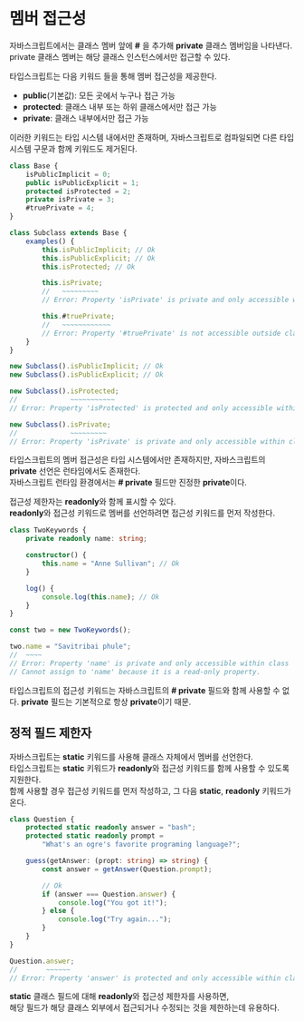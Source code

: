 # 멤버 접근성
자바스크립트에서는 클래스 멤버 앞에 **#** 을 추가해 **private** 클래스 멤버임을 나타낸다.  
private 클래스 멤버는 해당 클래스 인스턴스에서만 접근할 수 있다.  

타입스크립트는 다음 키워드 들을 통해 멤버 접근성을 제공한다.  
- **public**(기본값): 모든 곳에서 누구나 접근 가능
- **protected**: 클래스 내부 또는 하위 클래스에서만 접근 가능
- **private**: 클래스 내부에서만 접근 가능

이러한 키워드는 타입 시스템 내에서만 존재하며, 자바스크립트로 컴파일되면 다른 타입 시스템 구문과 함께 키워드도 제거된다.
```typescript
class Base {
    isPublicImplicit = 0;
    public isPublicExplicit = 1;
    protected isProtected = 2;
    private isPrivate = 3;
    #truePrivate = 4;
}

class Subclass extends Base {
    examples() {
        this.isPublicImplicit; // Ok
        this.isPublicExplicit; // Ok
        this.isProtected; // Ok

        this.isPrivate;
        //   ~~~~~~~~~
        // Error: Property 'isPrivate' is private and only accessible within class 'Base'.

        this.#truePrivate;
        //   ~~~~~~~~~~~~
        // Error: Property '#truePrivate' is not accessible outside class 'Base' because it has a private identifier.
    }
}

new Subclass().isPublicImplicit; // Ok
new Subclass().isPublicExplicit; // Ok

new Subclass().isProtected;
//             ~~~~~~~~~~~
// Error: Property 'isProtected' is protected and only accessible within class 'Base' and its subclasses.

new Subclass().isPrivate;
//             ~~~~~~~~~
// Error: Property 'isPrivate' is private and only accessible within class 'Base'.
```

타입스크립트의 멤버 접근성은 타입 시스템에서만 존재하지만, 자바스크립트의 **private** 선언은 런타임에서도 존재한다.  
자바스크립트 런타임 환경에서는 **# private** 필드만 진정한 **private**이다.

접근성 제한자는 **readonly**와 함께 표시할 수 있다.  
**readonly**와 접근성 키워드로 멤버를 선언하려면 접근성 키워드를 먼저 작성한다.
```typescript
class TwoKeywords {
    private readonly name: string;

    constructor() {
        this.name = "Anne Sullivan"; // Ok
    }

    log() {
        console.log(this.name); // Ok
    }
}

const two = new TwoKeywords();

two.name = "Savitribai phule";
//  ~~~~
// Error: Property 'name' is private and only accessible within class 'TwoKeywords'.
// Cannot assign to 'name' because it is a read-only property.
```

타입스크립트의 접근성 키워드는 자바스크립트의 **# private** 필드와 함께 사용할 수 없다. **private** 필드는 기본적으로 항상 **private**이기 때문.

## 정적 필드 제한자
자바스크립트는 **static** 키워드를 사용해 클래스 자체에서 멤버를 선언한다.  
타입스크립트는 **static** 키워드가 **readonly**와 접근성 키워드를 함께 사용할 수 있도록 지원한다.  
함께 사용할 경우 접근성 키워드를 먼저 작성하고, 그 다음 **static**, **readonly** 키워드가 온다.
```typescript
class Question {
    protected static readonly answer = "bash";
    protected static readonly prompt =
        "What's an ogre's favorite programing language?";

    guess(getAnswer: (propt: string) => string) {
        const answer = getAnswer(Question.prompt);

        // Ok
        if (answer === Question.answer) {
            console.log("You got it!");
        } else {
            console.log("Try again...");
        }
    }
}

Question.answer;
//       ~~~~~~
// Error: Property 'answer' is protected and only accessible within class 'Question' and its subclasses.
```

**static** 클래스 필드에 대해 **readonly**와 접근성 제한자를 사용하면,  
해당 필드가 해당 클래스 외부에서 접근되거나 수정되는 것을 제한하는데 유용하다.